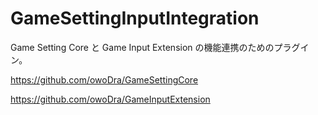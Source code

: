 # GameSettingInputIntegration
 Game Setting Core と Game Input Extension の機能連携のためのプラグイン。

https://github.com/owoDra/GameSettingCore

https://github.com/owoDra/GameInputExtension
